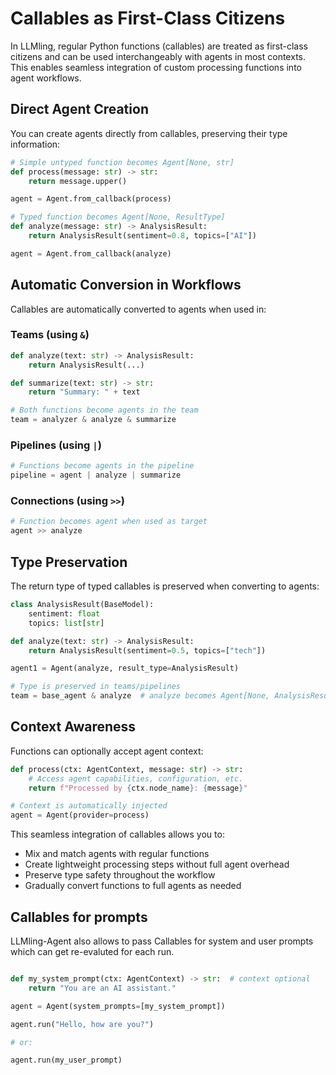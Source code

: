 # Callables as First-Class Citizens

In LLMling, regular Python functions (callables) are treated as first-class citizens and can be used interchangeably with agents in most contexts. This enables seamless integration of custom processing functions into agent workflows.

## Direct Agent Creation

You can create agents directly from callables, preserving their type information:

```python
# Simple untyped function becomes Agent[None, str]
def process(message: str) -> str:
    return message.upper()

agent = Agent.from_callback(process)

# Typed function becomes Agent[None, ResultType]
def analyze(message: str) -> AnalysisResult:
    return AnalysisResult(sentiment=0.8, topics=["AI"])

agent = Agent.from_callback(analyze)
```

## Automatic Conversion in Workflows

Callables are automatically converted to agents when used in:

### Teams (using `&`)
```python
def analyze(text: str) -> AnalysisResult:
    return AnalysisResult(...)

def summarize(text: str) -> str:
    return "Summary: " + text

# Both functions become agents in the team
team = analyzer & analyze & summarize
```

### Pipelines (using `|`)
```python
# Functions become agents in the pipeline
pipeline = agent | analyze | summarize
```

### Connections (using `>>`)
```python
# Function becomes agent when used as target
agent >> analyze
```

## Type Preservation

The return type of typed callables is preserved when converting to agents:

```python
class AnalysisResult(BaseModel):
    sentiment: float
    topics: list[str]

def analyze(text: str) -> AnalysisResult:
    return AnalysisResult(sentiment=0.5, topics=["tech"])

agent1 = Agent(analyze, result_type=AnalysisResult)

# Type is preserved in teams/pipelines
team = base_agent & analyze  # analyze becomes Agent[None, AnalysisResult]
```

## Context Awareness

Functions can optionally accept agent context:

```python
def process(ctx: AgentContext, message: str) -> str:
    # Access agent capabilities, configuration, etc.
    return f"Processed by {ctx.node_name}: {message}"

# Context is automatically injected
agent = Agent(provider=process)
```

This seamless integration of callables allows you to:

- Mix and match agents with regular functions
- Create lightweight processing steps without full agent overhead
- Preserve type safety throughout the workflow
- Gradually convert functions to full agents as needed


## Callables for prompts

LLMling-Agent also allows to pass Callables for system and user prompts which can get re-evaluted
for each run.

```python

def my_system_prompt(ctx: AgentContext) -> str:  # context optional
    return "You are an AI assistant."

agent = Agent(system_prompts=[my_system_prompt])

agent.run("Hello, how are you?")

# or:

agent.run(my_user_prompt)
```
